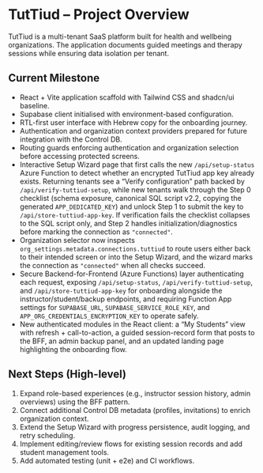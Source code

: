 # TutTiud – Project Overview

TutTiud is a multi-tenant SaaS platform built for health and wellbeing organizations. The application documents guided meetings and therapy sessions while ensuring data isolation per tenant.

## Current Milestone

- React + Vite application scaffold with Tailwind CSS and shadcn/ui baseline.
- Supabase client initialised with environment-based configuration.
- RTL-first user interface with Hebrew copy for the onboarding journey.
- Authentication and organization context providers prepared for future integration with the Control DB.
- Routing guards enforcing authentication and organization selection before accessing protected screens.
- Interactive Setup Wizard page that first calls the new `/api/setup-status` Azure Function to detect whether an encrypted TutTiud app key already exists. Returning tenants see a “Verify configuration” path backed by `/api/verify-tuttiud-setup`, while new tenants walk through the Step 0 checklist (schema exposure, canonical SQL script v2.2, copying the generated `APP_DEDICATED_KEY`) and unlock Step 1 to submit the key to `/api/store-tuttiud-app-key`. If verification fails the checklist collapses to the SQL script only, and Step 2 handles initialization/diagnostics before marking the connection as `"connected"`.
- Organization selector now inspects `org_settings.metadata.connections.tuttiud` to route users either back to their intended screen or into the Setup Wizard, and the wizard marks the connection as `"connected"` when all checks succeed.
- Secure Backend-for-Frontend (Azure Functions) layer authenticating each request, exposing `/api/setup-status`, `/api/verify-tuttiud-setup`, and `/api/store-tuttiud-app-key` for onboarding alongside the instructor/student/backup endpoints, and requiring Function App settings for `SUPABASE_URL`, `SUPABASE_SERVICE_ROLE_KEY`, and `APP_ORG_CREDENTIALS_ENCRYPTION_KEY` to operate safely.
- New authenticated modules in the React client: a “My Students” view with refresh + call-to-action, a guided session-record form that posts to the BFF, an admin backup panel, and an updated landing page highlighting the onboarding flow.

## Next Steps (High-level)

1. Expand role-based experiences (e.g., instructor session history, admin overviews) using the BFF pattern.
2. Connect additional Control DB metadata (profiles, invitations) to enrich organization context.
3. Extend the Setup Wizard with progress persistence, audit logging, and retry scheduling.
4. Implement editing/review flows for existing session records and add student management tools.
5. Add automated testing (unit + e2e) and CI workflows.
